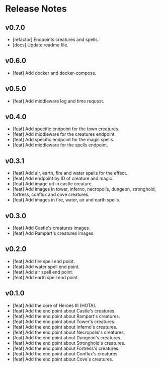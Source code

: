 # Release Notes

## v0.7.0

- [refactor] Endpoints creatures and spells.
- [docs] Update readme file.

## v0.6.0

- [feat] Add docker and docker-compose.

## v0.5.0

- [feat] Add middleware log and time request.

## v0.4.0

- [feat] Add specific endpoint for the town creatures.
- [feat] Add middleware for the creatures endpoint.
- [feat] Add specific endpoint for the magic spells.
- [feat] Add middleware for the spells endpoint.

## v0.3.1

- [feat] Add air, earth, fire and water spells for the effect.
- [feat] Add endpoint by ID of creature and magic.
- [feat] Add image url in castle creature.
- [feat] Add images in tower, inferno, necropolis, dungeon, stronghold, fortress,
  conflux and cove creatures.
- [feat] Add images in fire, water, air and earth spells.

## v0.3.0

- [feat] Add Castle's creatures images.
- [feat] Add Rampart's creatures images.

## v0.2.0

- [feat] Add fire spell end point.
- [feat] Add water spell end point.
- [feat] Add air spell end point.
- [feat] Add earth spell end point.

## v0.1.0

- [feat] Add the core of Heroes III (HOTA).
- [feat] Add the end point about Castle's creatures.
- [feat] Add the end point about Rampart's creatures.
- [feat] Add the end point about Tower's creatures.
- [feat] Add the end point about Inferno's creatures.
- [feat] Add the end point about Necropolis's creatures.
- [feat] Add the end point about Dungeon's creatures.
- [feat] Add the end point about Stronghold's creatures.
- [feat] Add the end point about Fortress's creatures.
- [feat] Add the end point about Conflux's creatures.
- [feat] Add the end point about Cove's creatures.
